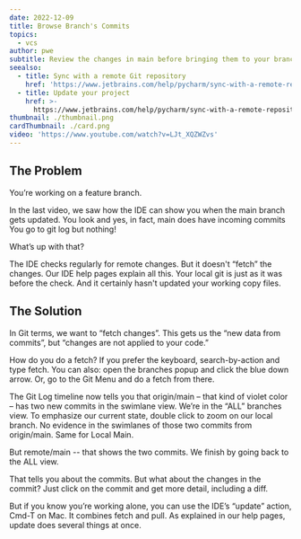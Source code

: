 ```yaml
---
date: 2022-12-09
title: Browse Branch's Commits
topics:
  - vcs
author: pwe
subtitle: Review the changes in main before bringing them to your branch.
seealso:
  - title: Sync with a remote Git repository
    href: 'https://www.jetbrains.com/help/pycharm/sync-with-a-remote-repository.html'
  - title: Update your project
    href: >-
      https://www.jetbrains.com/help/pycharm/sync-with-a-remote-repository.html#update
thumbnail: ./thumbnail.png
cardThumbnail: ./card.png
video: 'https://www.youtube.com/watch?v=LJt_XQZWZvs'
---
```

## The Problem

You’re working on a feature branch.

In the last video, we saw how the IDE can show you when the main branch gets updated.
You look and yes, in fact, main does have incoming commits
You go to git log but nothing!

What’s up with that?

The IDE checks regularly for remote changes. 
But it doesn't “fetch” the changes.
Our IDE help pages explain all this. 
Your local git is just as it was before the check. 
And it certainly hasn't updated your working copy files.

## The Solution

In Git terms, we want to “fetch changes”. 
This gets us the “new data from commits”, but “changes are not applied to your code.”

How do you do a fetch? 
If you prefer the keyboard, search-by-action and type fetch. 
You can also: open the branches popup and click the blue down arrow. 
Or, go to the Git Menu and do a fetch from there.

The Git Log timeline now tells you that origin/main – that kind of violet color – has two new commits in the swimlane view.
We’re in the “ALL” branches view. 
To emphasize our current state, double click to zoom on our local branch. 
No evidence in the swimlanes of those two commits from origin/main. 
Same for Local Main. 

But remote/main -- that shows the two commits. 
We finish by going back to the ALL view.

That tells you about the commits. 
But what about the changes in the commit? 
Just click on the commit and get more detail, including a diff.

But if you know you’re working alone, you can use the IDE’s “update” action, Cmd-T on Mac.
It combines fetch and pull. 
As explained in our help pages, update does several things at once.
